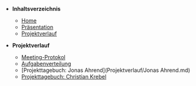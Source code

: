 ﻿* <b> Inhaltsverzeichnis </b>
  * [Home](/)
  * [Präsentation](/Präsentation/README.md)
  * [Projektverlauf](/Projektverlauf/README.md)
  
* <b> Projektverlauf </b>
  * [Meeting-Protokol](Projektverlauf/Meeting-Protokol.md)
  * [Aufgabenverteilung](Projektverlauf/Aufgabenverteilung.md)
  * [Projekttagebuch: Jonas Ahrend](Projektverlauf/Jonas Ahrend.md)
  * [Projekttagebuch: Christian Krebel](Projektverlauf/ChristianKrebel.md)
